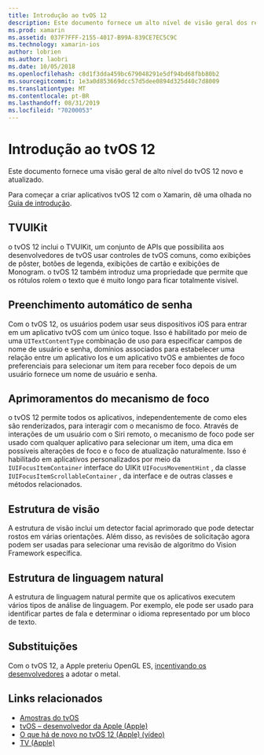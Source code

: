 ```yaml
---
title: Introdução ao tvOS 12
description: Este documento fornece um alto nível de visão geral dos recursos novos e atualizados no tvOS 12 para os quais a versão de visualização do C# Xamarin atualmente fornece associações.
ms.prod: xamarin
ms.assetid: 037F7FFF-2155-4017-B99A-839CE7EC5C9C
ms.technology: xamarin-ios
author: lobrien
ms.author: laobri
ms.date: 10/05/2018
ms.openlocfilehash: c8d1f3dda459bc679048291e5df94bd68fbb80b2
ms.sourcegitcommit: 1e3a0d853669dcc57d5dee0894d325d40c7d8009
ms.translationtype: MT
ms.contentlocale: pt-BR
ms.lasthandoff: 08/31/2019
ms.locfileid: "70200053"
---
```

# <a name="introduction-to-tvos-12"></a>Introdução ao tvOS 12

Este documento fornece uma visão geral de alto nível do tvOS 12 novo e atualizado.

Para começar a criar aplicativos tvOS 12 com o Xamarin, dê uma olhada no [Guia de introdução](~/ios/platform/introduction-to-ios12/get-started.md).

## <a name="tvuikit"></a>TVUIKit

o tvOS 12 inclui o TVUIKit, um conjunto de APIs que possibilita aos desenvolvedores de tvOS usar controles de tvOS comuns, como exibições de pôster, botões de legenda, exibições de cartão e exibições de Monogram. o tvOS 12 também introduz uma propriedade que permite que os rótulos rolem o texto que é muito longo para ficar totalmente visível.

## <a name="password-autofill"></a>Preenchimento automático de senha

Com o tvOS 12, os usuários podem usar seus dispositivos iOS para entrar em um aplicativo tvOS com um único toque. Isso é habilitado por meio de uma `UITextContentType` combinação de uso para especificar campos de nome de usuário e senha, domínios associados para estabelecer uma relação entre um aplicativo Ios e um aplicativo tvOS e ambientes de foco preferenciais para selecionar um item para receber foco depois de um usuário fornece um nome de usuário e senha.

## <a name="focus-engine-enhancements"></a>Aprimoramentos do mecanismo de foco

o tvOS 12 permite todos os aplicativos, independentemente de como eles são renderizados, para interagir com o mecanismo de foco. Através de interações de um usuário com o Siri remoto, o mecanismo de foco pode ser usado com qualquer aplicativo para selecionar um item, uma dica em possíveis alterações de foco e o foco de atualização naturalmente. Isso é habilitado em aplicativos personalizados por meio da `IUIFocusItemContainer` interface do UIKit `UIFocusMovementHint` , da classe `IUIFocusItemScrollableContainer` , da interface e de outras classes e métodos relacionados.

## <a name="vision-framework"></a>Estrutura de visão

A estrutura de visão inclui um detector facial aprimorado que pode detectar rostos em várias orientações. Além disso, as revisões de solicitação agora podem ser usadas para selecionar uma revisão de algoritmo do Vision Framework específica.

## <a name="natural-language-framework"></a>Estrutura de linguagem natural

A estrutura de linguagem natural permite que os aplicativos executem vários tipos de análise de linguagem. Por exemplo, ele pode ser usado para identificar partes de fala e determinar o idioma representado por um bloco de texto.

## <a name="deprecations"></a>Substituições

Com o tvOS 12, a Apple preteriu OpenGL ES, [incentivando os desenvolvedores](https://developer.apple.com/tvos/whats-new/) a adotar o metal.

## <a name="related-links"></a>Links relacionados

- [Amostras do tvOS](https://docs.microsoft.com/samples/browse/?products=xamarin&term=Xamarin.iOS+tvOS)
- [tvOS – desenvolvedor da Apple (Apple)](https://developer.apple.com/tvos/)
- [O que há de novo no tvOS 12 (Apple) (vídeo)](https://developer.apple.com/videos/play/wwdc2018/208/)
- [TV (Apple)](https://www.apple.com/tv/)
